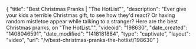 {
    "title": "Best Christmas Pranks | \"The HotList\"",
    "description": "Ever give your kids a terrible Christmas gift, to see how they'd react? Or having random mistletoe appear while talking to a stranger? Here are the best Christmas pranks, on \"The HotList.\"",
    "videoid": "198630",
    "date_created": "1408046591",
    "date_modified": "1418181884",
    "type": "captivate",
    "layout": "video",
    "url": "\/v\/best-christmas-pranks-the-hotlist\/198630"
}
